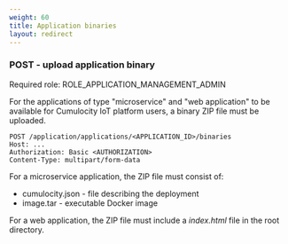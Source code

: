 ```yaml
---
weight: 60
title: Application binaries
layout: redirect
---
```


### POST - upload application binary

Required role: ROLE_APPLICATION_MANAGEMENT_ADMIN

For the applications of type "microservice" and "web application" to be available for Cumulocity IoT platform users, a binary ZIP file must be uploaded.

```
POST /application/applications/<APPLICATION_ID>/binaries
Host: ...
Authorization: Basic <AUTHORIZATION>
Content-Type: multipart/form-data
```

For a microservice application, the ZIP file must consist of:

*  cumulocity.json - file describing the deployment
*  image.tar - executable Docker image

For a web application, the ZIP file must include a *index.html* file in the root directory.
